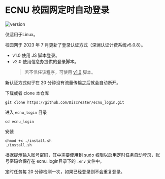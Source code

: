 # ECNU 校园网定时自动登录

![version](https://img.shields.io/badge/version-v2.0-blue)

仅适用于Linux。

校园网于 2023 年 7 月更新了登录认证方式（深澜认证计费系统v5.0.8）。
- v1.0 使用 JS 脚本登录。
- v2.0 使用信息办提供的登录脚本。
  > 若不信任该程序，可使用 [v1.0](https://github.com/Discreater/ecnu_login/tree/v1.0) 脚本。

新认证方式似乎在 20 分钟没有流量传输之后就会自动断开。

下载或者 clone 本仓库
```shell
git clone https://github.com/Discreater/ecnu_login.git
```

进入 `ecnu_login` 目录

```shell
cd ecnu_login
```

安装
```shell
chmod +x ./install.sh
./install.sh
```
根据提示输入账号密码，其中需要使用到 sudo 权限以启用定时任务自动登录，账号密码会保存在 ecnu_login目录下的 `.env` 文件中。

定时任务每 20 分钟检测一次，如果已经登录则不会重复登录。

